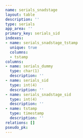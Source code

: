 ```yaml
---
name: serials_snadstage
layout: table
description: ''
type: serials
app_area: ''
primary_key: serials_sid
indexes:
- name: serials_snadstage_tstamp
  unique: true
  columns:
  - tstamp
columns:
- name: serials_dummy
  type: char(1)
  description: ''
- name: serials_sid
  type: int(4)
  description: ''
- name: serials_snadstage_sid
  type: int(4)
  description: ''
- name: tstamp
  type: timestamp
  description: ''
relations: []
pseudo_pk: 
---
```


